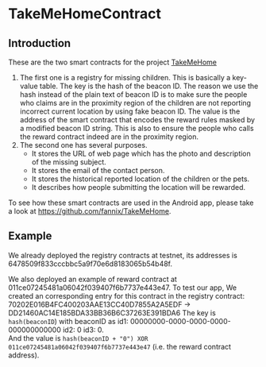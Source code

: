 # TakeMeHomeContract

## Introduction 

These are the two smart contracts for the project [TakeMeHome](https://fannix.github.io/blockchain/2018/03/04/TakeMeHome.html)

1. The first one is a registry for missing children. This is basically a key-value table. The key is the hash of the beacon ID. The reason we use the hash instead of the plain text of beacon ID is to make sure the people who claims are in the proximity region of the children are not reporting incorrect current location by using fake beacon ID.
The value is the address of the smart contract that encodes the reward rules masked by a modified beacon ID string. This is also to ensure the people who calls the reward contract indeed are in the proximity region.
2. The second one  has several purposes. 
    - It stores the URL of web page which has the photo and description of the missing subject.
    - It stores the email of the contact person.
    - It stores the historical reported location of the children or the pets.
    - It describes how people submitting the location will be rewarded.
    
To see how these smart contracts are used in the Android app, please take a look at <https://github.com/fannix/TakeMeHome>.

## Example
We already deployed the registry contracts at testnet, 
its addresses is 6478509f833cccbbc5a9f70e6d8183065b54b48f.

We also deployed an example of reward contract at 011ce07245481a06042f039407f6b7737e443e47.
To test our app, We created an corresponding entry for this contract in the registry contract:
70202E016B4FC400203AAE13CC40D7855A2A5EDF -> DD21460AC14E185BDA33BB36B6C37263E391BDA6
The key is `hash(beaconID`) with beaconID as 
id1: 00000000-0000-0000-0000-000000000000 id2: 0 id3: 0.  
And the value is `hash(beaconID + "0") XOR 011ce07245481a06042f039407f6b7737e443e47` (i.e. the reward contract address).

